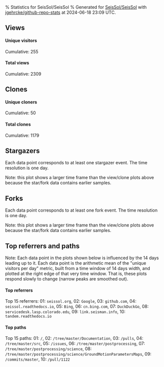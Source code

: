 % Statistics for SeisSol/SeisSol
% Generated for [SeisSol/SeisSol](https://github.com/SeisSol/SeisSol) with [jgehrcke/github-repo-stats](https://github.com/jgehrcke/github-repo-stats) at 2024-06-18 23:09 UTC.


## Views

#### Unique visitors
<div id="chart_views_unique" class="full-width-chart"></div>

Cumulative: 255

#### Total views
<div id="chart_views_total" class="full-width-chart"></div>

Cumulative: 2309

<div class="pagebreak-for-print"> </div>

## Clones

#### Unique cloners
<div id="chart_clones_unique" class="full-width-chart"></div>

Cumulative: 50

#### Total clones
<div id="chart_clones_total" class="full-width-chart"></div>

Cumulative: 1179



<div class="pagebreak-for-print"> </div>



## Stargazers

Each data point corresponds to at least one stargazer event.
The time resolution is one day.

<div id="chart_stargazers" class="full-width-chart"></div>


Note: this plot shows a larger time frame than the view/clone plots above because the star/fork data contains earlier samples.



## Forks

Each data point corresponds to at least one fork event.
The time resolution is one day.

<div id="chart_forks" class="full-width-chart"></div>


Note: this plot shows a larger time frame than the view/clone plots above because the star/fork data contains earlier samples.



<div class="pagebreak-for-print"> </div>



## Top referrers and paths


Note: Each data point in the plots shown below is influenced by the 14 days
leading up to it. Each data point is the arithmetic mean of the "unique
visitors per day" metric, built from a time window of 14 days width, and
plotted at the right edge of that very time window. That is, these plots
respond slowly to change (narrow peaks are smoothed out).




#### Top referrers


<div id="chart_referrers_top_n_alltime" class="full-width-chart"></div>

Top 15 referrers: 01: `seissol.org`, 02: `Google`, 03: `github.com`, 04: `seissol.readthedocs.io`, 05: `Bing`, 06: `cn.bing.com`, 07: `DuckDuckGo`, 08: `servicedesk.lasp.colorado.edu`, 09: `link.seisman.info`, 10: `tandem.readthedocs.io`





#### Top paths


<div id="chart_paths_top_n_alltime" class="full-width-chart"></div>

Top 15 paths: 01: `/`, 02: `/tree/master/Documentation`, 03: `/pulls`, 04: `/tree/master/src`, 05: `/issues`, 06: `/tree/master/postprocessing`, 07: `/tree/master/postprocessing/science`, 08: `/tree/master/postprocessing/science/GroundMotionParametersMaps`, 09: `/commits/master`, 10: `/pull/1122`


<script type="text/javascript">
    vegaEmbed('#chart_views_unique', {"$schema": "https://vega.github.io/schema/vega-lite/v4.17.0.json", "config": {"arc": {"fill": "#1b1e23"}, "area": {"fill": "#1b1e23"}, "axisBottom": {"domainColor": "#a9b4c4", "gridColor": "#a9b4c4", "labelColor": "#1b1e23", "labelFont": "relative-mono-11-pitch-pro, Menlo, monospace", "tickColor": "#a9b4c4", "titleColor": "#1b1e23", "titleFont": "relative-mono-11-pitch-pro, Menlo, monospace"}, "axisLeft": {"domainColor": "#a9b4c4", "gridColor": "#a9b4c4", "labelColor": "#1b1e23", "labelFont": "relative-mono-11-pitch-pro, Menlo, monospace", "tickColor": "#a9b4c4", "titleColor": "#1b1e23", "titleFont": "relative-mono-11-pitch-pro, Menlo, monospace"}, "axisX": {"grid": false}, "axisY": {"grid": false, "labelBound": true}, "background": "#FFFFFF", "group": {"fill": "#FFFFFF"}, "header": {"fontWeight": 400, "labelFont": "relative-mono-11-pitch-pro, Menlo, monospace", "titleFont": "relative-mono-11-pitch-pro, Menlo, monospace"}, "legend": {"labelFont": "relative-mono-11-pitch-pro, Menlo, monospace", "symbolSize": 200, "symbolType": "circle", "titleFont": "relative-mono-11-pitch-pro, Menlo, monospace"}, "line": {"color": "#1b1e23", "stroke": "#1b1e23"}, "path": {"stroke": "#1b1e23"}, "point": {"color": "#1b1e23", "cursor": "pointer", "filled": true, "size": 20}, "range": {"category": ["#85a2f7", "#ea9755", "#7eb36a", "#f07071", "#bc85d9", "#e587b6", "#a9b4c4", "#d4c05e", "#64b9c4"]}, "style": {"bar": {"fill": "#1b1e23"}, "text": {"font": "relative-mono-11-pitch-pro, Menlo, monospace", "fontWeight": 400}}, "symbol": {"shape": "circle"}, "title": {"anchor": "start", "font": "relative-mono-11-pitch-pro, Menlo, monospace", "fontWeight": 400}, "trail": {"color": "#1b1e23", "stroke": "#1b1e23"}, "view": {"stroke": null}}, "data": {"name": "data-aeb4d749be20d6a043d2ba2a750337b7"}, "datasets": {"data-aeb4d749be20d6a043d2ba2a750337b7": [{"time": "2024-06-04T00:00:00+00:00", "views_total": 75, "views_unique": 7}, {"time": "2024-06-05T00:00:00+00:00", "views_total": 217, "views_unique": 13}, {"time": "2024-06-06T00:00:00+00:00", "views_total": 246, "views_unique": 22}, {"time": "2024-06-07T00:00:00+00:00", "views_total": 142, "views_unique": 25}, {"time": "2024-06-08T00:00:00+00:00", "views_total": 76, "views_unique": 7}, {"time": "2024-06-09T00:00:00+00:00", "views_total": 8, "views_unique": 6}, {"time": "2024-06-10T00:00:00+00:00", "views_total": 137, "views_unique": 22}, {"time": "2024-06-11T00:00:00+00:00", "views_total": 135, "views_unique": 19}, {"time": "2024-06-12T00:00:00+00:00", "views_total": 130, "views_unique": 19}, {"time": "2024-06-13T00:00:00+00:00", "views_total": 166, "views_unique": 23}, {"time": "2024-06-14T00:00:00+00:00", "views_total": 106, "views_unique": 24}, {"time": "2024-06-15T00:00:00+00:00", "views_total": 70, "views_unique": 14}, {"time": "2024-06-16T00:00:00+00:00", "views_total": 23, "views_unique": 8}, {"time": "2024-06-17T00:00:00+00:00", "views_total": 327, "views_unique": 23}, {"time": "2024-06-18T00:00:00+00:00", "views_total": 451, "views_unique": 23}]}, "encoding": {"tooltip": [{"field": "views_unique", "format": ".1f", "title": "views (u)", "type": "quantitative"}, {"field": "time", "format": "%B %e, %Y", "title": "date", "type": "temporal"}], "x": {"axis": {"labelAngle": 25}, "field": "time", "scale": {"domain": ["2024-06-04", "2024-06-18"]}, "timeUnit": "yearmonthdate", "title": "date", "type": "temporal"}, "y": {"axis": {}, "field": "views_unique", "scale": {"domain": [0, 27.500000000000004], "type": "linear", "zero": true}, "title": "unique views per day", "type": "quantitative"}}, "height": 200, "mark": {"point": true, "type": "line"}, "padding": 10, "width": "container"}, {"actions": false, "renderer": "svg"}).catch(console.error);
vegaEmbed('#chart_views_total', {"$schema": "https://vega.github.io/schema/vega-lite/v4.17.0.json", "config": {"arc": {"fill": "#1b1e23"}, "area": {"fill": "#1b1e23"}, "axisBottom": {"domainColor": "#a9b4c4", "gridColor": "#a9b4c4", "labelColor": "#1b1e23", "labelFont": "relative-mono-11-pitch-pro, Menlo, monospace", "tickColor": "#a9b4c4", "titleColor": "#1b1e23", "titleFont": "relative-mono-11-pitch-pro, Menlo, monospace"}, "axisLeft": {"domainColor": "#a9b4c4", "gridColor": "#a9b4c4", "labelColor": "#1b1e23", "labelFont": "relative-mono-11-pitch-pro, Menlo, monospace", "tickColor": "#a9b4c4", "titleColor": "#1b1e23", "titleFont": "relative-mono-11-pitch-pro, Menlo, monospace"}, "axisX": {"grid": false}, "axisY": {"grid": false, "labelBound": true}, "background": "#FFFFFF", "group": {"fill": "#FFFFFF"}, "header": {"fontWeight": 400, "labelFont": "relative-mono-11-pitch-pro, Menlo, monospace", "titleFont": "relative-mono-11-pitch-pro, Menlo, monospace"}, "legend": {"labelFont": "relative-mono-11-pitch-pro, Menlo, monospace", "symbolSize": 200, "symbolType": "circle", "titleFont": "relative-mono-11-pitch-pro, Menlo, monospace"}, "line": {"color": "#1b1e23", "stroke": "#1b1e23"}, "path": {"stroke": "#1b1e23"}, "point": {"color": "#1b1e23", "cursor": "pointer", "filled": true, "size": 20}, "range": {"category": ["#85a2f7", "#ea9755", "#7eb36a", "#f07071", "#bc85d9", "#e587b6", "#a9b4c4", "#d4c05e", "#64b9c4"]}, "style": {"bar": {"fill": "#1b1e23"}, "text": {"font": "relative-mono-11-pitch-pro, Menlo, monospace", "fontWeight": 400}}, "symbol": {"shape": "circle"}, "title": {"anchor": "start", "font": "relative-mono-11-pitch-pro, Menlo, monospace", "fontWeight": 400}, "trail": {"color": "#1b1e23", "stroke": "#1b1e23"}, "view": {"stroke": null}}, "data": {"name": "data-aeb4d749be20d6a043d2ba2a750337b7"}, "datasets": {"data-aeb4d749be20d6a043d2ba2a750337b7": [{"time": "2024-06-04T00:00:00+00:00", "views_total": 75, "views_unique": 7}, {"time": "2024-06-05T00:00:00+00:00", "views_total": 217, "views_unique": 13}, {"time": "2024-06-06T00:00:00+00:00", "views_total": 246, "views_unique": 22}, {"time": "2024-06-07T00:00:00+00:00", "views_total": 142, "views_unique": 25}, {"time": "2024-06-08T00:00:00+00:00", "views_total": 76, "views_unique": 7}, {"time": "2024-06-09T00:00:00+00:00", "views_total": 8, "views_unique": 6}, {"time": "2024-06-10T00:00:00+00:00", "views_total": 137, "views_unique": 22}, {"time": "2024-06-11T00:00:00+00:00", "views_total": 135, "views_unique": 19}, {"time": "2024-06-12T00:00:00+00:00", "views_total": 130, "views_unique": 19}, {"time": "2024-06-13T00:00:00+00:00", "views_total": 166, "views_unique": 23}, {"time": "2024-06-14T00:00:00+00:00", "views_total": 106, "views_unique": 24}, {"time": "2024-06-15T00:00:00+00:00", "views_total": 70, "views_unique": 14}, {"time": "2024-06-16T00:00:00+00:00", "views_total": 23, "views_unique": 8}, {"time": "2024-06-17T00:00:00+00:00", "views_total": 327, "views_unique": 23}, {"time": "2024-06-18T00:00:00+00:00", "views_total": 451, "views_unique": 23}]}, "encoding": {"tooltip": [{"field": "views_total", "format": ".1f", "title": "views (t)", "type": "quantitative"}, {"field": "time", "format": "%B %e, %Y", "title": "date", "type": "temporal"}], "x": {"axis": {"labelAngle": 25}, "field": "time", "scale": {"domain": ["2024-06-04", "2024-06-18"]}, "timeUnit": "yearmonthdate", "title": "date", "type": "temporal"}, "y": {"axis": {"values": [1, 10, 50, 100, 500, 1000, 5000, 10000]}, "field": "views_total", "scale": {"domain": [0, 496.1], "type": "symlog", "zero": true}, "title": "total views per day", "type": "quantitative"}}, "height": 200, "mark": {"point": true, "type": "line"}, "padding": 10, "width": "container"}, {"actions": false, "renderer": "svg"}).catch(console.error);
vegaEmbed('#chart_clones_unique', {"$schema": "https://vega.github.io/schema/vega-lite/v4.17.0.json", "config": {"arc": {"fill": "#1b1e23"}, "area": {"fill": "#1b1e23"}, "axisBottom": {"domainColor": "#a9b4c4", "gridColor": "#a9b4c4", "labelColor": "#1b1e23", "labelFont": "relative-mono-11-pitch-pro, Menlo, monospace", "tickColor": "#a9b4c4", "titleColor": "#1b1e23", "titleFont": "relative-mono-11-pitch-pro, Menlo, monospace"}, "axisLeft": {"domainColor": "#a9b4c4", "gridColor": "#a9b4c4", "labelColor": "#1b1e23", "labelFont": "relative-mono-11-pitch-pro, Menlo, monospace", "tickColor": "#a9b4c4", "titleColor": "#1b1e23", "titleFont": "relative-mono-11-pitch-pro, Menlo, monospace"}, "axisX": {"grid": false}, "axisY": {"grid": false, "labelBound": true}, "background": "#FFFFFF", "group": {"fill": "#FFFFFF"}, "header": {"fontWeight": 400, "labelFont": "relative-mono-11-pitch-pro, Menlo, monospace", "titleFont": "relative-mono-11-pitch-pro, Menlo, monospace"}, "legend": {"labelFont": "relative-mono-11-pitch-pro, Menlo, monospace", "symbolSize": 200, "symbolType": "circle", "titleFont": "relative-mono-11-pitch-pro, Menlo, monospace"}, "line": {"color": "#1b1e23", "stroke": "#1b1e23"}, "path": {"stroke": "#1b1e23"}, "point": {"color": "#1b1e23", "cursor": "pointer", "filled": true, "size": 20}, "range": {"category": ["#85a2f7", "#ea9755", "#7eb36a", "#f07071", "#bc85d9", "#e587b6", "#a9b4c4", "#d4c05e", "#64b9c4"]}, "style": {"bar": {"fill": "#1b1e23"}, "text": {"font": "relative-mono-11-pitch-pro, Menlo, monospace", "fontWeight": 400}}, "symbol": {"shape": "circle"}, "title": {"anchor": "start", "font": "relative-mono-11-pitch-pro, Menlo, monospace", "fontWeight": 400}, "trail": {"color": "#1b1e23", "stroke": "#1b1e23"}, "view": {"stroke": null}}, "data": {"name": "data-ddf9c19f9a3c3cf5863162fa83e6ac89"}, "datasets": {"data-ddf9c19f9a3c3cf5863162fa83e6ac89": [{"clones_total": 77, "clones_unique": 2, "time": "2024-06-04T00:00:00+00:00"}, {"clones_total": 243, "clones_unique": 5, "time": "2024-06-05T00:00:00+00:00"}, {"clones_total": 64, "clones_unique": 6, "time": "2024-06-06T00:00:00+00:00"}, {"clones_total": 5, "clones_unique": 4, "time": "2024-06-07T00:00:00+00:00"}, {"clones_total": 160, "clones_unique": 6, "time": "2024-06-08T00:00:00+00:00"}, {"clones_total": 0, "clones_unique": 0, "time": "2024-06-09T00:00:00+00:00"}, {"clones_total": 2, "clones_unique": 1, "time": "2024-06-10T00:00:00+00:00"}, {"clones_total": 12, "clones_unique": 1, "time": "2024-06-11T00:00:00+00:00"}, {"clones_total": 22, "clones_unique": 4, "time": "2024-06-12T00:00:00+00:00"}, {"clones_total": 156, "clones_unique": 4, "time": "2024-06-13T00:00:00+00:00"}, {"clones_total": 96, "clones_unique": 1, "time": "2024-06-14T00:00:00+00:00"}, {"clones_total": 0, "clones_unique": 0, "time": "2024-06-15T00:00:00+00:00"}, {"clones_total": 0, "clones_unique": 0, "time": "2024-06-16T00:00:00+00:00"}, {"clones_total": 67, "clones_unique": 4, "time": "2024-06-17T00:00:00+00:00"}, {"clones_total": 275, "clones_unique": 12, "time": "2024-06-18T00:00:00+00:00"}]}, "encoding": {"tooltip": [{"field": "clones_unique", "format": ".1f", "title": "clones (u)", "type": "quantitative"}, {"field": "time", "format": "%B %e, %Y", "title": "date", "type": "temporal"}], "x": {"axis": {"labelAngle": 25}, "field": "time", "scale": {"domain": ["2024-06-04", "2024-06-18"]}, "timeUnit": "yearmonthdate", "title": "date", "type": "temporal"}, "y": {"axis": {}, "field": "clones_unique", "scale": {"domain": [0, 13.200000000000001], "type": "linear", "zero": true}, "title": "unique clones per day", "type": "quantitative"}}, "height": 200, "mark": {"point": true, "type": "line"}, "padding": 10, "width": "container"}, {"actions": false, "renderer": "svg"}).catch(console.error);
vegaEmbed('#chart_clones_total', {"$schema": "https://vega.github.io/schema/vega-lite/v4.17.0.json", "config": {"arc": {"fill": "#1b1e23"}, "area": {"fill": "#1b1e23"}, "axisBottom": {"domainColor": "#a9b4c4", "gridColor": "#a9b4c4", "labelColor": "#1b1e23", "labelFont": "relative-mono-11-pitch-pro, Menlo, monospace", "tickColor": "#a9b4c4", "titleColor": "#1b1e23", "titleFont": "relative-mono-11-pitch-pro, Menlo, monospace"}, "axisLeft": {"domainColor": "#a9b4c4", "gridColor": "#a9b4c4", "labelColor": "#1b1e23", "labelFont": "relative-mono-11-pitch-pro, Menlo, monospace", "tickColor": "#a9b4c4", "titleColor": "#1b1e23", "titleFont": "relative-mono-11-pitch-pro, Menlo, monospace"}, "axisX": {"grid": false}, "axisY": {"grid": false, "labelBound": true}, "background": "#FFFFFF", "group": {"fill": "#FFFFFF"}, "header": {"fontWeight": 400, "labelFont": "relative-mono-11-pitch-pro, Menlo, monospace", "titleFont": "relative-mono-11-pitch-pro, Menlo, monospace"}, "legend": {"labelFont": "relative-mono-11-pitch-pro, Menlo, monospace", "symbolSize": 200, "symbolType": "circle", "titleFont": "relative-mono-11-pitch-pro, Menlo, monospace"}, "line": {"color": "#1b1e23", "stroke": "#1b1e23"}, "path": {"stroke": "#1b1e23"}, "point": {"color": "#1b1e23", "cursor": "pointer", "filled": true, "size": 20}, "range": {"category": ["#85a2f7", "#ea9755", "#7eb36a", "#f07071", "#bc85d9", "#e587b6", "#a9b4c4", "#d4c05e", "#64b9c4"]}, "style": {"bar": {"fill": "#1b1e23"}, "text": {"font": "relative-mono-11-pitch-pro, Menlo, monospace", "fontWeight": 400}}, "symbol": {"shape": "circle"}, "title": {"anchor": "start", "font": "relative-mono-11-pitch-pro, Menlo, monospace", "fontWeight": 400}, "trail": {"color": "#1b1e23", "stroke": "#1b1e23"}, "view": {"stroke": null}}, "data": {"name": "data-ddf9c19f9a3c3cf5863162fa83e6ac89"}, "datasets": {"data-ddf9c19f9a3c3cf5863162fa83e6ac89": [{"clones_total": 77, "clones_unique": 2, "time": "2024-06-04T00:00:00+00:00"}, {"clones_total": 243, "clones_unique": 5, "time": "2024-06-05T00:00:00+00:00"}, {"clones_total": 64, "clones_unique": 6, "time": "2024-06-06T00:00:00+00:00"}, {"clones_total": 5, "clones_unique": 4, "time": "2024-06-07T00:00:00+00:00"}, {"clones_total": 160, "clones_unique": 6, "time": "2024-06-08T00:00:00+00:00"}, {"clones_total": 0, "clones_unique": 0, "time": "2024-06-09T00:00:00+00:00"}, {"clones_total": 2, "clones_unique": 1, "time": "2024-06-10T00:00:00+00:00"}, {"clones_total": 12, "clones_unique": 1, "time": "2024-06-11T00:00:00+00:00"}, {"clones_total": 22, "clones_unique": 4, "time": "2024-06-12T00:00:00+00:00"}, {"clones_total": 156, "clones_unique": 4, "time": "2024-06-13T00:00:00+00:00"}, {"clones_total": 96, "clones_unique": 1, "time": "2024-06-14T00:00:00+00:00"}, {"clones_total": 0, "clones_unique": 0, "time": "2024-06-15T00:00:00+00:00"}, {"clones_total": 0, "clones_unique": 0, "time": "2024-06-16T00:00:00+00:00"}, {"clones_total": 67, "clones_unique": 4, "time": "2024-06-17T00:00:00+00:00"}, {"clones_total": 275, "clones_unique": 12, "time": "2024-06-18T00:00:00+00:00"}]}, "encoding": {"tooltip": [{"field": "clones_total", "format": ".1f", "title": "clones (t)", "type": "quantitative"}, {"field": "time", "format": "%B %e, %Y", "title": "date", "type": "temporal"}], "x": {"axis": {"labelAngle": 25}, "field": "time", "scale": {"domain": ["2024-06-04", "2024-06-18"]}, "timeUnit": "yearmonthdate", "title": "date", "type": "temporal"}, "y": {"axis": {"values": [1, 10, 50, 100, 500, 1000, 5000, 10000]}, "field": "clones_total", "scale": {"domain": [0, 302.5], "type": "symlog", "zero": true}, "title": "total clones per day", "type": "quantitative"}}, "height": 200, "mark": {"point": true, "type": "line"}, "padding": 10, "width": "container"}, {"actions": false, "renderer": "svg"}).catch(console.error);
vegaEmbed('#chart_stargazers', {"$schema": "https://vega.github.io/schema/vega-lite/v4.17.0.json", "config": {"arc": {"fill": "#1b1e23"}, "area": {"fill": "#1b1e23"}, "axisBottom": {"domainColor": "#a9b4c4", "gridColor": "#a9b4c4", "labelColor": "#1b1e23", "labelFont": "relative-mono-11-pitch-pro, Menlo, monospace", "tickColor": "#a9b4c4", "titleColor": "#1b1e23", "titleFont": "relative-mono-11-pitch-pro, Menlo, monospace"}, "axisLeft": {"domainColor": "#a9b4c4", "gridColor": "#a9b4c4", "labelColor": "#1b1e23", "labelFont": "relative-mono-11-pitch-pro, Menlo, monospace", "tickColor": "#a9b4c4", "titleColor": "#1b1e23", "titleFont": "relative-mono-11-pitch-pro, Menlo, monospace"}, "axisX": {"grid": false}, "axisY": {"grid": false}, "background": "#FFFFFF", "group": {"fill": "#FFFFFF"}, "header": {"fontWeight": 400, "labelFont": "relative-mono-11-pitch-pro, Menlo, monospace", "titleFont": "relative-mono-11-pitch-pro, Menlo, monospace"}, "legend": {"labelFont": "relative-mono-11-pitch-pro, Menlo, monospace", "symbolSize": 200, "symbolType": "circle", "titleFont": "relative-mono-11-pitch-pro, Menlo, monospace"}, "line": {"color": "#1b1e23", "stroke": "#1b1e23"}, "path": {"stroke": "#1b1e23"}, "point": {"color": "#1b1e23", "cursor": "pointer", "filled": true, "size": 50}, "range": {"category": ["#85a2f7", "#ea9755", "#7eb36a", "#f07071", "#bc85d9", "#e587b6", "#a9b4c4", "#d4c05e", "#64b9c4"]}, "style": {"bar": {"fill": "#1b1e23"}, "text": {"font": "relative-mono-11-pitch-pro, Menlo, monospace", "fontWeight": 400}}, "symbol": {"shape": "circle"}, "title": {"anchor": "start", "font": "relative-mono-11-pitch-pro, Menlo, monospace", "fontWeight": 400}, "trail": {"color": "#1b1e23", "stroke": "#1b1e23"}, "view": {"stroke": null}}, "data": {"name": "data-f266a91eae05f23453e9f88cfe714895"}, "datasets": {"data-f266a91eae05f23453e9f88cfe714895": [{"stars_cumulative": 1.0, "time": "2015-01-30T00:00:00+00:00"}, {"stars_cumulative": 2.0, "time": "2015-07-20T01:00:00+00:00"}, {"stars_cumulative": 3.0, "time": "2015-09-26T11:00:00+00:00"}, {"stars_cumulative": 5.0, "time": "2015-10-30T16:00:00+00:00"}, {"stars_cumulative": 6.0, "time": "2016-02-10T07:00:00+00:00"}, {"stars_cumulative": 7.0, "time": "2016-04-18T17:00:00+00:00"}, {"stars_cumulative": 8.0, "time": "2016-05-22T22:00:00+00:00"}, {"stars_cumulative": 11.0, "time": "2016-07-30T08:00:00+00:00"}, {"stars_cumulative": 12.0, "time": "2016-10-06T18:00:00+00:00"}, {"stars_cumulative": 13.0, "time": "2016-11-09T23:00:00+00:00"}, {"stars_cumulative": 14.0, "time": "2016-12-14T04:00:00+00:00"}, {"stars_cumulative": 17.0, "time": "2017-02-20T14:00:00+00:00"}, {"stars_cumulative": 18.0, "time": "2017-03-26T19:00:00+00:00"}, {"stars_cumulative": 19.0, "time": "2017-04-30T00:00:00+00:00"}, {"stars_cumulative": 20.0, "time": "2017-09-13T20:00:00+00:00"}, {"stars_cumulative": 21.0, "time": "2017-10-18T01:00:00+00:00"}, {"stars_cumulative": 27.0, "time": "2017-11-21T06:00:00+00:00"}, {"stars_cumulative": 28.0, "time": "2018-01-28T16:00:00+00:00"}, {"stars_cumulative": 31.0, "time": "2018-03-03T21:00:00+00:00"}, {"stars_cumulative": 35.0, "time": "2018-04-07T02:00:00+00:00"}, {"stars_cumulative": 36.0, "time": "2018-05-11T07:00:00+00:00"}, {"stars_cumulative": 38.0, "time": "2018-06-14T12:00:00+00:00"}, {"stars_cumulative": 39.0, "time": "2018-07-18T17:00:00+00:00"}, {"stars_cumulative": 40.0, "time": "2018-08-21T22:00:00+00:00"}, {"stars_cumulative": 43.0, "time": "2018-09-25T03:00:00+00:00"}, {"stars_cumulative": 44.0, "time": "2018-10-29T08:00:00+00:00"}, {"stars_cumulative": 46.0, "time": "2019-01-05T18:00:00+00:00"}, {"stars_cumulative": 50.0, "time": "2019-02-08T23:00:00+00:00"}, {"stars_cumulative": 52.0, "time": "2019-03-15T04:00:00+00:00"}, {"stars_cumulative": 56.0, "time": "2019-04-18T09:00:00+00:00"}, {"stars_cumulative": 58.0, "time": "2019-05-22T14:00:00+00:00"}, {"stars_cumulative": 62.0, "time": "2019-06-25T19:00:00+00:00"}, {"stars_cumulative": 65.0, "time": "2019-07-30T00:00:00+00:00"}, {"stars_cumulative": 72.0, "time": "2019-09-02T05:00:00+00:00"}, {"stars_cumulative": 74.0, "time": "2019-10-06T10:00:00+00:00"}, {"stars_cumulative": 81.0, "time": "2019-11-09T15:00:00+00:00"}, {"stars_cumulative": 85.0, "time": "2019-12-13T20:00:00+00:00"}, {"stars_cumulative": 86.0, "time": "2020-01-17T01:00:00+00:00"}, {"stars_cumulative": 87.0, "time": "2020-03-25T11:00:00+00:00"}, {"stars_cumulative": 88.0, "time": "2020-04-28T16:00:00+00:00"}, {"stars_cumulative": 94.0, "time": "2020-06-01T21:00:00+00:00"}, {"stars_cumulative": 98.0, "time": "2020-07-06T02:00:00+00:00"}, {"stars_cumulative": 100.0, "time": "2020-08-09T07:00:00+00:00"}, {"stars_cumulative": 103.0, "time": "2020-09-12T12:00:00+00:00"}, {"stars_cumulative": 104.0, "time": "2020-10-16T17:00:00+00:00"}, {"stars_cumulative": 108.0, "time": "2020-11-19T22:00:00+00:00"}, {"stars_cumulative": 109.0, "time": "2020-12-24T03:00:00+00:00"}, {"stars_cumulative": 113.0, "time": "2021-01-27T08:00:00+00:00"}, {"stars_cumulative": 115.0, "time": "2021-03-02T13:00:00+00:00"}, {"stars_cumulative": 116.0, "time": "2021-04-05T18:00:00+00:00"}, {"stars_cumulative": 117.0, "time": "2021-05-09T23:00:00+00:00"}, {"stars_cumulative": 118.0, "time": "2021-06-13T04:00:00+00:00"}, {"stars_cumulative": 124.0, "time": "2021-07-17T09:00:00+00:00"}, {"stars_cumulative": 126.0, "time": "2021-08-20T14:00:00+00:00"}, {"stars_cumulative": 130.0, "time": "2021-09-23T19:00:00+00:00"}, {"stars_cumulative": 133.0, "time": "2021-10-28T00:00:00+00:00"}, {"stars_cumulative": 136.0, "time": "2021-12-01T05:00:00+00:00"}, {"stars_cumulative": 143.0, "time": "2022-01-04T10:00:00+00:00"}, {"stars_cumulative": 145.0, "time": "2022-02-07T15:00:00+00:00"}, {"stars_cumulative": 149.0, "time": "2022-03-13T20:00:00+00:00"}, {"stars_cumulative": 154.0, "time": "2022-04-17T01:00:00+00:00"}, {"stars_cumulative": 159.0, "time": "2022-05-21T06:00:00+00:00"}, {"stars_cumulative": 162.0, "time": "2022-07-28T16:00:00+00:00"}, {"stars_cumulative": 165.0, "time": "2022-08-31T21:00:00+00:00"}, {"stars_cumulative": 167.0, "time": "2022-10-05T02:00:00+00:00"}, {"stars_cumulative": 171.0, "time": "2022-11-08T07:00:00+00:00"}, {"stars_cumulative": 172.0, "time": "2022-12-12T12:00:00+00:00"}, {"stars_cumulative": 177.0, "time": "2023-01-15T17:00:00+00:00"}, {"stars_cumulative": 182.0, "time": "2023-02-18T22:00:00+00:00"}, {"stars_cumulative": 186.0, "time": "2023-03-25T03:00:00+00:00"}, {"stars_cumulative": 188.0, "time": "2023-04-28T08:00:00+00:00"}, {"stars_cumulative": 195.0, "time": "2023-06-01T13:00:00+00:00"}, {"stars_cumulative": 200.0, "time": "2023-07-05T18:00:00+00:00"}, {"stars_cumulative": 204.0, "time": "2023-08-08T23:00:00+00:00"}, {"stars_cumulative": 205.0, "time": "2023-09-12T04:00:00+00:00"}, {"stars_cumulative": 208.0, "time": "2023-10-16T09:00:00+00:00"}, {"stars_cumulative": 220.0, "time": "2023-11-19T14:00:00+00:00"}, {"stars_cumulative": 224.0, "time": "2023-12-23T19:00:00+00:00"}, {"stars_cumulative": 230.0, "time": "2024-01-27T00:00:00+00:00"}, {"stars_cumulative": 237.0, "time": "2024-03-01T05:00:00+00:00"}, {"stars_cumulative": 244.0, "time": "2024-04-04T10:00:00+00:00"}, {"stars_cumulative": 249.0, "time": "2024-05-08T15:00:00+00:00"}, {"stars_cumulative": 250.0, "time": "2024-06-11T20:00:00+00:00"}]}, "encoding": {"tooltip": [{"field": "stars_cumulative", "format": "d", "title": "stars", "type": "quantitative"}, {"field": "time", "format": "%B %e, %Y", "title": "date", "type": "temporal"}], "x": {"axis": {"labelAngle": 25}, "field": "time", "scale": {"domain": ["2015-01-30", "2024-06-18"]}, "timeUnit": "yearmonthdate", "title": "date", "type": "temporal"}, "y": {"field": "stars_cumulative", "scale": {"domain": [0, 275.0], "zero": true}, "title": "stargazer count (cumulative)", "type": "quantitative"}}, "height": 300, "mark": {"point": true, "type": "line"}, "padding": 10, "width": "container"}, {"actions": false, "renderer": "svg"}).catch(console.error);
vegaEmbed('#chart_forks', {"$schema": "https://vega.github.io/schema/vega-lite/v4.17.0.json", "config": {"arc": {"fill": "#1b1e23"}, "area": {"fill": "#1b1e23"}, "axisBottom": {"domainColor": "#a9b4c4", "gridColor": "#a9b4c4", "labelColor": "#1b1e23", "labelFont": "relative-mono-11-pitch-pro, Menlo, monospace", "tickColor": "#a9b4c4", "titleColor": "#1b1e23", "titleFont": "relative-mono-11-pitch-pro, Menlo, monospace"}, "axisLeft": {"domainColor": "#a9b4c4", "gridColor": "#a9b4c4", "labelColor": "#1b1e23", "labelFont": "relative-mono-11-pitch-pro, Menlo, monospace", "tickColor": "#a9b4c4", "titleColor": "#1b1e23", "titleFont": "relative-mono-11-pitch-pro, Menlo, monospace"}, "axisX": {"grid": false}, "axisY": {"grid": false}, "background": "#FFFFFF", "group": {"fill": "#FFFFFF"}, "header": {"fontWeight": 400, "labelFont": "relative-mono-11-pitch-pro, Menlo, monospace", "titleFont": "relative-mono-11-pitch-pro, Menlo, monospace"}, "legend": {"labelFont": "relative-mono-11-pitch-pro, Menlo, monospace", "symbolSize": 200, "symbolType": "circle", "titleFont": "relative-mono-11-pitch-pro, Menlo, monospace"}, "line": {"color": "#1b1e23", "stroke": "#1b1e23"}, "path": {"stroke": "#1b1e23"}, "point": {"color": "#1b1e23", "cursor": "pointer", "filled": true, "size": 50}, "range": {"category": ["#85a2f7", "#ea9755", "#7eb36a", "#f07071", "#bc85d9", "#e587b6", "#a9b4c4", "#d4c05e", "#64b9c4"]}, "style": {"bar": {"fill": "#1b1e23"}, "text": {"font": "relative-mono-11-pitch-pro, Menlo, monospace", "fontWeight": 400}}, "symbol": {"shape": "circle"}, "title": {"anchor": "start", "font": "relative-mono-11-pitch-pro, Menlo, monospace", "fontWeight": 400}, "trail": {"color": "#1b1e23", "stroke": "#1b1e23"}, "view": {"stroke": null}}, "data": {"name": "data-b9382f5afaf18aa4b37e59fc4ac04e5b"}, "datasets": {"data-b9382f5afaf18aa4b37e59fc4ac04e5b": [{"forks_cumulative": 2.0, "time": "2015-07-27T00:00:00+00:00"}, {"forks_cumulative": 3.0, "time": "2016-02-05T06:00:00+00:00"}, {"forks_cumulative": 4.0, "time": "2016-07-15T07:00:00+00:00"}, {"forks_cumulative": 5.0, "time": "2016-08-16T12:00:00+00:00"}, {"forks_cumulative": 6.0, "time": "2017-01-24T13:00:00+00:00"}, {"forks_cumulative": 7.0, "time": "2017-03-29T23:00:00+00:00"}, {"forks_cumulative": 8.0, "time": "2017-06-02T09:00:00+00:00"}, {"forks_cumulative": 9.0, "time": "2017-07-04T14:00:00+00:00"}, {"forks_cumulative": 10.0, "time": "2017-08-05T19:00:00+00:00"}, {"forks_cumulative": 13.0, "time": "2017-09-07T00:00:00+00:00"}, {"forks_cumulative": 14.0, "time": "2017-11-10T10:00:00+00:00"}, {"forks_cumulative": 15.0, "time": "2018-01-13T20:00:00+00:00"}, {"forks_cumulative": 16.0, "time": "2018-02-15T01:00:00+00:00"}, {"forks_cumulative": 18.0, "time": "2018-03-19T06:00:00+00:00"}, {"forks_cumulative": 20.0, "time": "2018-04-20T11:00:00+00:00"}, {"forks_cumulative": 21.0, "time": "2018-06-23T21:00:00+00:00"}, {"forks_cumulative": 22.0, "time": "2018-07-26T02:00:00+00:00"}, {"forks_cumulative": 23.0, "time": "2018-08-27T07:00:00+00:00"}, {"forks_cumulative": 24.0, "time": "2018-10-30T17:00:00+00:00"}, {"forks_cumulative": 27.0, "time": "2018-12-01T22:00:00+00:00"}, {"forks_cumulative": 28.0, "time": "2019-01-03T03:00:00+00:00"}, {"forks_cumulative": 29.0, "time": "2019-02-04T08:00:00+00:00"}, {"forks_cumulative": 31.0, "time": "2019-03-08T13:00:00+00:00"}, {"forks_cumulative": 32.0, "time": "2019-04-09T18:00:00+00:00"}, {"forks_cumulative": 34.0, "time": "2019-06-13T04:00:00+00:00"}, {"forks_cumulative": 35.0, "time": "2019-09-17T19:00:00+00:00"}, {"forks_cumulative": 38.0, "time": "2019-10-20T00:00:00+00:00"}, {"forks_cumulative": 39.0, "time": "2019-12-23T10:00:00+00:00"}, {"forks_cumulative": 40.0, "time": "2020-02-25T20:00:00+00:00"}, {"forks_cumulative": 43.0, "time": "2020-04-30T06:00:00+00:00"}, {"forks_cumulative": 44.0, "time": "2020-06-01T11:00:00+00:00"}, {"forks_cumulative": 46.0, "time": "2020-08-04T21:00:00+00:00"}, {"forks_cumulative": 48.0, "time": "2020-09-06T02:00:00+00:00"}, {"forks_cumulative": 49.0, "time": "2020-11-09T12:00:00+00:00"}, {"forks_cumulative": 51.0, "time": "2021-01-12T22:00:00+00:00"}, {"forks_cumulative": 54.0, "time": "2021-02-14T03:00:00+00:00"}, {"forks_cumulative": 57.0, "time": "2021-04-19T13:00:00+00:00"}, {"forks_cumulative": 58.0, "time": "2021-06-22T23:00:00+00:00"}, {"forks_cumulative": 62.0, "time": "2021-07-25T04:00:00+00:00"}, {"forks_cumulative": 63.0, "time": "2021-08-26T09:00:00+00:00"}, {"forks_cumulative": 66.0, "time": "2021-10-29T19:00:00+00:00"}, {"forks_cumulative": 68.0, "time": "2021-12-01T00:00:00+00:00"}, {"forks_cumulative": 71.0, "time": "2022-02-03T10:00:00+00:00"}, {"forks_cumulative": 73.0, "time": "2022-03-07T15:00:00+00:00"}, {"forks_cumulative": 75.0, "time": "2022-05-11T01:00:00+00:00"}, {"forks_cumulative": 77.0, "time": "2022-06-12T06:00:00+00:00"}, {"forks_cumulative": 78.0, "time": "2022-08-15T16:00:00+00:00"}, {"forks_cumulative": 80.0, "time": "2022-09-16T21:00:00+00:00"}, {"forks_cumulative": 82.0, "time": "2022-10-19T02:00:00+00:00"}, {"forks_cumulative": 83.0, "time": "2022-11-20T07:00:00+00:00"}, {"forks_cumulative": 86.0, "time": "2022-12-22T12:00:00+00:00"}, {"forks_cumulative": 91.0, "time": "2023-02-24T22:00:00+00:00"}, {"forks_cumulative": 93.0, "time": "2023-06-01T13:00:00+00:00"}, {"forks_cumulative": 94.0, "time": "2023-07-03T18:00:00+00:00"}, {"forks_cumulative": 96.0, "time": "2023-08-04T23:00:00+00:00"}, {"forks_cumulative": 97.0, "time": "2023-09-06T04:00:00+00:00"}, {"forks_cumulative": 100.0, "time": "2023-10-08T09:00:00+00:00"}, {"forks_cumulative": 102.0, "time": "2023-11-09T14:00:00+00:00"}, {"forks_cumulative": 104.0, "time": "2023-12-11T19:00:00+00:00"}, {"forks_cumulative": 105.0, "time": "2024-01-13T00:00:00+00:00"}, {"forks_cumulative": 106.0, "time": "2024-02-14T05:00:00+00:00"}, {"forks_cumulative": 108.0, "time": "2024-04-18T15:00:00+00:00"}, {"forks_cumulative": 109.0, "time": "2024-05-20T20:00:00+00:00"}]}, "encoding": {"tooltip": [{"field": "forks_cumulative", "format": "d", "title": "forks", "type": "quantitative"}, {"field": "time", "format": "%B %e, %Y", "title": "date", "type": "temporal"}], "x": {"axis": {"labelAngle": 25}, "field": "time", "scale": {"domain": ["2015-01-30", "2024-06-18"]}, "timeUnit": "yearmonthdate", "title": "date", "type": "temporal"}, "y": {"field": "forks_cumulative", "scale": {"domain": [0, 119.9], "zero": true}, "title": "fork count (cumulative)", "type": "quantitative"}}, "height": 300, "mark": {"point": true, "type": "line"}, "padding": 10, "width": "container"}, {"actions": false, "renderer": "svg"}).catch(console.error);
vegaEmbed('#chart_referrers_top_n_alltime', {"$schema": "https://vega.github.io/schema/vega-lite/v4.17.0.json", "config": {"arc": {"fill": "#1b1e23"}, "area": {"fill": "#1b1e23"}, "axisBottom": {"domainColor": "#a9b4c4", "gridColor": "#a9b4c4", "labelColor": "#1b1e23", "labelFont": "relative-mono-11-pitch-pro, Menlo, monospace", "tickColor": "#a9b4c4", "titleColor": "#1b1e23", "titleFont": "relative-mono-11-pitch-pro, Menlo, monospace"}, "axisLeft": {"domainColor": "#a9b4c4", "gridColor": "#a9b4c4", "labelColor": "#1b1e23", "labelFont": "relative-mono-11-pitch-pro, Menlo, monospace", "tickColor": "#a9b4c4", "titleColor": "#1b1e23", "titleFont": "relative-mono-11-pitch-pro, Menlo, monospace"}, "axisX": {"grid": false}, "axisY": {"grid": false}, "background": "#FFFFFF", "group": {"fill": "#FFFFFF"}, "header": {"fontWeight": 400, "labelFont": "relative-mono-11-pitch-pro, Menlo, monospace", "titleFont": "relative-mono-11-pitch-pro, Menlo, monospace"}, "legend": {"labelFont": "relative-mono-11-pitch-pro, Menlo, monospace", "symbolSize": 200, "symbolType": "circle", "titleFont": "relative-mono-11-pitch-pro, Menlo, monospace"}, "line": {"color": "#1b1e23", "stroke": "#1b1e23"}, "path": {"stroke": "#1b1e23"}, "point": {"color": "#1b1e23", "cursor": "pointer", "filled": true, "size": 30}, "range": {"category": ["#85a2f7", "#ea9755", "#7eb36a", "#f07071", "#bc85d9", "#e587b6", "#a9b4c4", "#d4c05e", "#64b9c4"]}, "style": {"bar": {"fill": "#1b1e23"}, "text": {"font": "relative-mono-11-pitch-pro, Menlo, monospace", "fontWeight": 400}}, "symbol": {"shape": "circle"}, "title": {"anchor": "start", "font": "relative-mono-11-pitch-pro, Menlo, monospace", "fontWeight": 400}, "trail": {"color": "#1b1e23", "stroke": "#1b1e23"}, "view": {"stroke": null}}, "data": {"name": "data-a7b4631707aaf8ae2b9b734108d60487"}, "datasets": {"data-a7b4631707aaf8ae2b9b734108d60487": [{"referrer": "seissol.org", "time": "2024-06-18T00:00:00+00:00", "views_unique": 24, "views_unique_norm": 1.7142857142857142}, {"referrer": "Google", "time": "2024-06-18T00:00:00+00:00", "views_unique": 24, "views_unique_norm": 1.7142857142857142}, {"referrer": "github.com", "time": "2024-06-18T00:00:00+00:00", "views_unique": 21, "views_unique_norm": 1.5}, {"referrer": "seissol.readthedocs.io", "time": "2024-06-18T00:00:00+00:00", "views_unique": 17, "views_unique_norm": 1.2142857142857142}, {"referrer": "Bing", "time": "2024-06-18T00:00:00+00:00", "views_unique": 11, "views_unique_norm": 0.7857142857142857}, {"referrer": "cn.bing.com", "time": "2024-06-18T00:00:00+00:00", "views_unique": 5, "views_unique_norm": 0.35714285714285715}, {"referrer": "DuckDuckGo", "time": "2024-06-18T00:00:00+00:00", "views_unique": 4, "views_unique_norm": 0.2857142857142857}]}, "encoding": {"color": {"field": "referrer", "legend": {"direction": "vertical", "orient": "top", "title": "Legend:"}, "sort": {"field": "order"}, "type": "nominal"}, "tooltip": [{"field": "referrer", "type": "nominal"}, {"field": "views_unique_norm", "format": ".2f", "title": "views (14d mean)", "type": "quantitative"}, {"field": "time", "format": "%B %e, %Y", "title": "date", "type": "temporal"}], "x": {"axis": {"labelAngle": 25}, "field": "time", "scale": {"domain": ["2024-06-04", "2024-06-18"]}, "timeUnit": "yearmonthdate", "title": "date", "type": "temporal"}, "y": {"field": "views_unique_norm", "scale": {"domain": [0, 1.8857142857142857], "type": "linear", "zero": true}, "title": "unique visitors per day (mean from last 14 days)", "type": "quantitative"}}, "height": 300, "mark": {"point": true, "type": "line"}, "padding": 10, "width": "container"}, {"actions": false, "renderer": "svg"}).catch(console.error);
vegaEmbed('#chart_paths_top_n_alltime', {"$schema": "https://vega.github.io/schema/vega-lite/v4.17.0.json", "config": {"arc": {"fill": "#1b1e23"}, "area": {"fill": "#1b1e23"}, "axisBottom": {"domainColor": "#a9b4c4", "gridColor": "#a9b4c4", "labelColor": "#1b1e23", "labelFont": "relative-mono-11-pitch-pro, Menlo, monospace", "tickColor": "#a9b4c4", "titleColor": "#1b1e23", "titleFont": "relative-mono-11-pitch-pro, Menlo, monospace"}, "axisLeft": {"domainColor": "#a9b4c4", "gridColor": "#a9b4c4", "labelColor": "#1b1e23", "labelFont": "relative-mono-11-pitch-pro, Menlo, monospace", "tickColor": "#a9b4c4", "titleColor": "#1b1e23", "titleFont": "relative-mono-11-pitch-pro, Menlo, monospace"}, "axisX": {"grid": false}, "axisY": {"grid": false}, "background": "#FFFFFF", "group": {"fill": "#FFFFFF"}, "header": {"fontWeight": 400, "labelFont": "relative-mono-11-pitch-pro, Menlo, monospace", "titleFont": "relative-mono-11-pitch-pro, Menlo, monospace"}, "legend": {"labelFont": "relative-mono-11-pitch-pro, Menlo, monospace", "symbolSize": 200, "symbolType": "circle", "titleFont": "relative-mono-11-pitch-pro, Menlo, monospace"}, "line": {"color": "#1b1e23", "stroke": "#1b1e23"}, "path": {"stroke": "#1b1e23"}, "point": {"color": "#1b1e23", "cursor": "pointer", "filled": true, "size": 30}, "range": {"category": ["#85a2f7", "#ea9755", "#7eb36a", "#f07071", "#bc85d9", "#e587b6", "#a9b4c4", "#d4c05e", "#64b9c4"]}, "style": {"bar": {"fill": "#1b1e23"}, "text": {"font": "relative-mono-11-pitch-pro, Menlo, monospace", "fontWeight": 400}}, "symbol": {"shape": "circle"}, "title": {"anchor": "start", "font": "relative-mono-11-pitch-pro, Menlo, monospace", "fontWeight": 400}, "trail": {"color": "#1b1e23", "stroke": "#1b1e23"}, "view": {"stroke": null}}, "data": {"name": "data-4f06ea6dadfbacf42682f8ad437fe75e"}, "datasets": {"data-4f06ea6dadfbacf42682f8ad437fe75e": [{"path": "/", "time": "2024-06-18T00:00:00+00:00", "views_unique": 100, "views_unique_norm": 7.142857142857143}, {"path": "/tree/master/Documentation", "time": "2024-06-18T00:00:00+00:00", "views_unique": 14, "views_unique_norm": 1.0}, {"path": "/pulls", "time": "2024-06-18T00:00:00+00:00", "views_unique": 13, "views_unique_norm": 0.9285714285714286}, {"path": "/tree/master/src", "time": "2024-06-18T00:00:00+00:00", "views_unique": 13, "views_unique_norm": 0.9285714285714286}, {"path": "/issues", "time": "2024-06-18T00:00:00+00:00", "views_unique": 11, "views_unique_norm": 0.7857142857142857}, {"path": "/tree/master/postprocessing", "time": "2024-06-18T00:00:00+00:00", "views_unique": 8, "views_unique_norm": 0.5714285714285714}, {"path": "/tree/master/postprocessing/science", "time": "2024-06-18T00:00:00+00:00", "views_unique": 7, "views_unique_norm": 0.5}]}, "encoding": {"color": {"field": "path", "legend": {"direction": "vertical", "orient": "top", "title": "Legend:"}, "sort": {"field": "order"}, "type": "nominal"}, "tooltip": [{"field": "path", "type": "nominal"}, {"field": "views_unique_norm", "format": ".2f", "title": "views (14d mean)", "type": "quantitative"}, {"field": "time", "format": "%B %e, %Y", "title": "date", "type": "temporal"}], "x": {"axis": {"labelAngle": 25}, "field": "time", "scale": {"domain": ["2024-06-04", "2024-06-18"]}, "timeUnit": "yearmonthdate", "title": "date", "type": "temporal"}, "y": {"field": "views_unique_norm", "scale": {"domain": [0, 7.8571428571428585], "type": "linear", "zero": true}, "title": "unique visitors per day (mean from last 14 days)", "type": "quantitative"}}, "height": 300, "mark": {"point": true, "type": "line"}, "padding": 10, "width": "container"}, {"actions": false, "renderer": "svg"}).catch(console.error);
    </script>